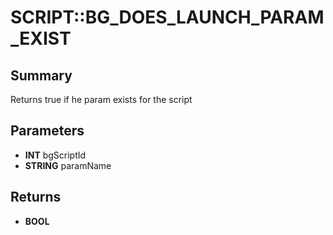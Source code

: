 # SCRIPT::BG_DOES_LAUNCH_PARAM_EXIST

## Summary
Returns true if he param exists for the script

## Parameters
* **INT** bgScriptId
* **STRING** paramName

## Returns
* **BOOL**
